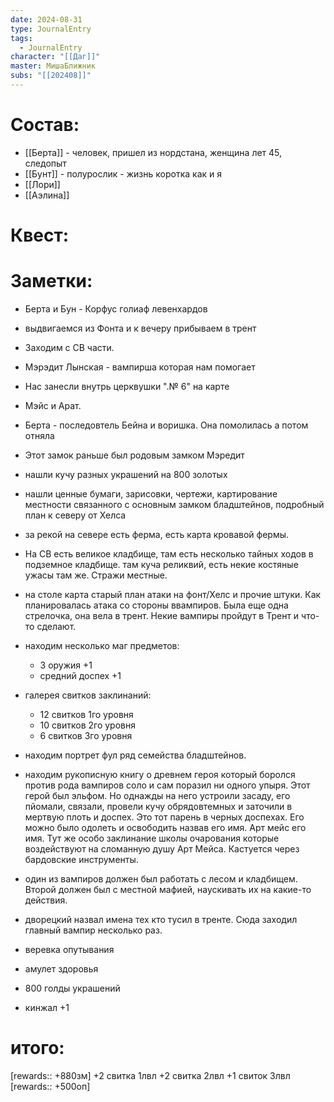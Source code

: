 ```yaml
---
date: 2024-08-31
type: JournalEntry
tags:
  - JournalEntry
character: "[[Даг]]"
master: МишаБлижник
subs: "[[202408]]"
---
```

# Состав:
- [[Берта]] - человек, пришел из нордстана, женщина лет 45, следопыт
- [[Бунт]] - полурослик - жизнь коротка как и я
- [[Лори]]
- [[Аэлина]]
# Квест:

# Заметки:
- Берта и Бун - Корфус голиаф левенхардов
- выдвигаемся из Фонта и к вечеру прибываем в трент
- Заходим с СВ части.
- Мэрэдит Лынская - вампирша которая нам помогает
- Нас занесли внутрь церквушки ".№ 6" на карте
- Мэйс и Арат.
- Берта - последовтель Бейна и воришка. Она помолилась а потом отняла
- Этот замок раньше был родовым замком Мэредит
- нашли кучу разных украшений на 800 золотых
- нашли ценные бумаги, зарисовки, чертежи, картирование местности связанного с основным замком бладштейнов, подробный план к северу от Хелса
- за рекой на севере есть ферма, есть карта кровавой фермы.
- На СВ есть великое кладбище, там есть несколько тайных ходов в подземное кладбище. там куча реликвий, есть некие костяные ужасы там же. Стражи местные.
- на столе карта старый план атаки на фонт/Хелс и прочие штуки. Как планировалась атака со стороны ввампиров. Была еще одна стрелочка, она вела в трент. Некие вампиры пройдут в Трент и что-то сделают.
- находим несколько маг предметов:
	- 3 оружия +1
	- средний доспех +1
- галерея свитков заклинаний:
	- 12 свитков 1го уровня
	- 10 свитков 2го уровня
	- 6 свитков 3го уровня
- находим портрет фул ряд семейства бладштейнов.
- находим рукописную книгу о древнем героя который боролся против рода вампиров соло и сам поразил ни одного упыря. Этот герой был эльфом. Но однажды на него устроили засаду, его пйомали, связали, провели кучу обрядовтемных и заточили в мертвую плоть и доспех. Это тот парень в черных доспехах. Его можно было одолеть и освободить назвав его имя. Арт мейс его имя. Тут же особо заклинание школы очарования которые воздействуют на сломанную душу Арт Мейса. Кастуется через бардовские инструменты.
- один из вампиров должен был работать с лесом и кладбищем. Второй должен был с местной мафией, наускивать их на какие-то действия.
- дворецкий назвал имена тех кто тусил в тренте. Сюда заходил главный вампир несколько раз.

- веревка опутывания
- амулет здоровья
- 800 голды украшений
- кинжал +1

# итого:
[rewards:: +880зм]
+2 свитка 1лвл
+2 свитка 2лвл
+1 свиток 3лвл
[rewards:: +500оп]
